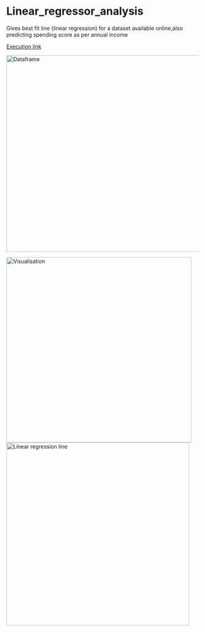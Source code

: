 # Linear_regressor_analysis
Gives best fit line (linear regression) for a dataset available online,also predicting spending score as per annual income

[Execution link](https://colab.research.google.com/drive/1fc9AU1DHIUf8z4zlTKT7SkdabI4lIgcs?usp=sharing)

<img width="515" alt="Dataframe" src="https://user-images.githubusercontent.com/84340948/177318678-d5cd4f7b-f70d-4af2-ac06-f6eb10cc6d15.png">

<img width="485" alt="Visualisation" src="https://user-images.githubusercontent.com/84340948/177318783-852a99b7-09b0-4173-8fa7-0a89ed95c10b.png">    <img width="479" alt="Linear regression line" src="https://user-images.githubusercontent.com/84340948/177318885-14c80890-9d27-4390-9b95-b643f55591f4.png">

